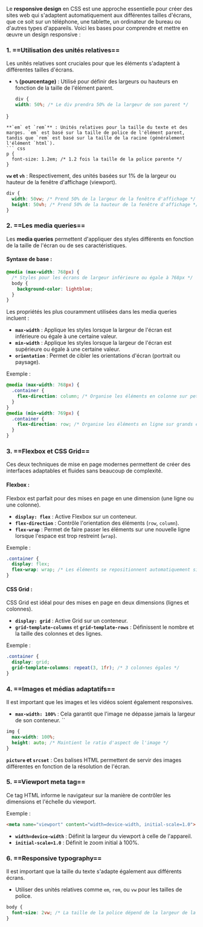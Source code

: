 Le **responsive design** en CSS est une approche essentielle pour créer des sites web qui s'adaptent automatiquement aux différentes tailles d'écrans, que ce soit sur un téléphone, une tablette, un ordinateur de bureau ou d'autres types d'appareils. Voici les bases pour comprendre et mettre en œuvre un design responsive :

### 1. ==**Utilisation des unités relatives**==

Les unités relatives sont cruciales pour que les éléments s'adaptent à différentes tailles d'écrans.

- **`%` (pourcentage)** : Utilisé pour définir des largeurs ou hauteurs en fonction de la taille de l'élément parent.
    
	``` css
	div {
  width: 50%; /* Le div prendra 50% de la largeur de son parent */
}

```
**`em` et `rem`** : Unités relatives pour la taille du texte et des marges. `em` est basé sur la taille de police de l'élément parent, tandis que `rem` est basé sur la taille de la racine (généralement l'élément `html`).
``` css
p {
  font-size: 1.2em; /* 1.2 fois la taille de la police parente */
}
```
**`vw` et `vh`** : Respectivement, des unités basées sur 1% de la largeur ou hauteur de la fenêtre d'affichage (viewport).
``` css
div {
  width: 50vw; /* Prend 50% de la largeur de la fenêtre d'affichage */
  height: 50vh; /* Prend 50% de la hauteur de la fenêtre d'affichage */
}

```
### 2. ==**Les media queries**==

Les **media queries** permettent d'appliquer des styles différents en fonction de la taille de l'écran ou de ses caractéristiques.

#### Syntaxe de base :
``` css
@media (max-width: 768px) {
  /* Styles pour les écrans de largeur inférieure ou égale à 768px */
  body {
    background-color: lightblue;
  }
}

```
Les propriétés les plus couramment utilisées dans les media queries incluent :

- **`max-width`** : Applique les styles lorsque la largeur de l'écran est inférieure ou égale à une certaine valeur.
- **`min-width`** : Applique les styles lorsque la largeur de l'écran est supérieure ou égale à une certaine valeur.
- **`orientation`** : Permet de cibler les orientations d'écran (portrait ou paysage).

Exemple :
```css
@media (max-width: 768px) {
  .container {
    flex-direction: column; /* Organise les éléments en colonne sur petits écrans */
  }
}
@media (min-width: 769px) {
  .container {
    flex-direction: row; /* Organise les éléments en ligne sur grands écrans */
  }
}

```
### 3. ==**Flexbox et CSS Grid**==

Ces deux techniques de mise en page modernes permettent de créer des interfaces adaptables et fluides sans beaucoup de complexité.

#### **Flexbox** :

Flexbox est parfait pour des mises en page en une dimension (une ligne ou une colonne).

- **`display: flex`** : Active Flexbox sur un conteneur.
- **`flex-direction`** : Contrôle l'orientation des éléments (`row`, `column`).
- **`flex-wrap`** : Permet de faire passer les éléments sur une nouvelle ligne lorsque l'espace est trop restreint (`wrap`).

Exemple :
```css
.container {
  display: flex;
  flex-wrap: wrap; /* Les éléments se repositionnent automatiquement si l'espace manque */
}

```
#### **CSS Grid** :

CSS Grid est idéal pour des mises en page en deux dimensions (lignes et colonnes).

- **`display: grid`** : Active Grid sur un conteneur.
- **`grid-template-columns`** et **`grid-template-rows`** : Définissent le nombre et la taille des colonnes et des lignes.

Exemple :
```css
.container {
  display: grid;
  grid-template-columns: repeat(3, 1fr); /* 3 colonnes égales */
}

```
### 4. ==**Images et médias adaptatifs**==

Il est important que les images et les vidéos soient également responsives.

- **`max-width: 100%`** : Cela garantit que l'image ne dépasse jamais la largeur de son conteneur.
``
```css
img {
  max-width: 100%;
  height: auto; /* Maintient le ratio d'aspect de l'image */
}

```
**`picture` et `srcset`** : Ces balises HTML permettent de servir des images différentes en fonction de la résolution de l'écran.
### 5. ==**Viewport meta tag**==

Ce tag HTML informe le navigateur sur la manière de contrôler les dimensions et l'échelle du viewport.

Exemple :
``` html
<meta name="viewport" content="width=device-width, initial-scale=1.0">

```
- **`width=device-width`** : Définit la largeur du viewport à celle de l'appareil.
- **`initial-scale=1.0`** : Définit le zoom initial à 100%.

### 6. ==**Responsive typography**==

Il est important que la taille du texte s'adapte également aux différents écrans.

- Utiliser des unités relatives comme `em`, `rem`, ou `vw` pour les tailles de police.
```css 
body {
  font-size: 2vw; /* La taille de la police dépend de la largeur de la fenêtre */
}

```